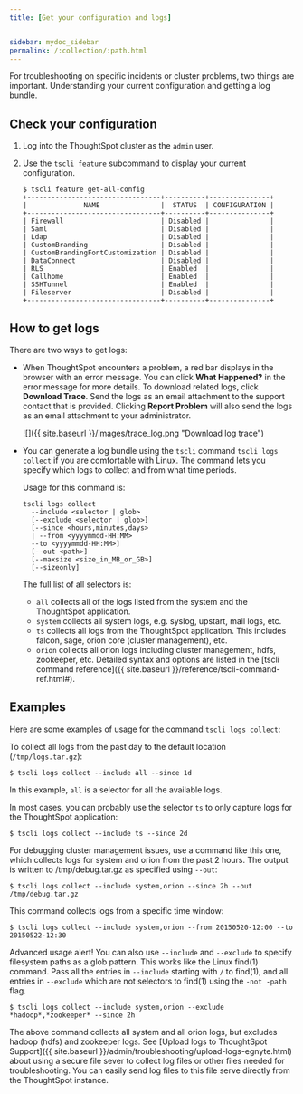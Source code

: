 ```yaml
---
title: [Get your configuration and logs]


sidebar: mydoc_sidebar
permalink: /:collection/:path.html
---
```

For troubleshooting on specific incidents or cluster problems, two things are important. Understanding your current configuration and getting a log bundle.

## Check your configuration

1. Log into the ThoughtSpot cluster as the `admin` user.
2. Use the `tscli feature` subcommand to display your current configuration.

    ```
    $ tscli feature get-all-config
    +---------------------------------+----------+---------------+
    |              NAME               |  STATUS  | CONFIGURATION |
    +---------------------------------+----------+---------------+
    | Firewall                        | Disabled |               |
    | Saml                            | Disabled |               |
    | Ldap                            | Disabled |               |
    | CustomBranding                  | Disabled |               |
    | CustomBrandingFontCustomization | Disabled |               |
    | DataConnect                     | Disabled |               |
    | RLS                             | Enabled  |               |
    | Callhome                        | Enabled  |               |
    | SSHTunnel                       | Enabled  |               |
    | Fileserver                      | Disabled |               |
    +---------------------------------+----------+---------------+
    ```

## How to get logs

There are two ways to get logs:

-   When ThoughtSpot encounters a problem, a red bar displays in the browser with an error message. You can click **What Happened?** in the error message for more details. To download related logs, click **Download Trace**. Send the logs as an email attachment to the support contact that is provided. Clicking **Report Problem** will also send the logs as an email attachment to your administrator.

     ![]({{ site.baseurl }}/images/trace_log.png "Download log trace")

- You can generate a log bundle using the `tscli` command `tscli logs collect` if
you are comfortable with Linux. The command lets you specify which logs to
collect and from what time periods.

    Usage for this command is:

    ```
    tscli logs collect
      --include <selector | glob>
      [--exclude <selector | glob>]
      [--since <hours,minutes,days>
      | --from <yyyymmdd-HH:MM>
      --to <yyyymmdd-HH:MM>]
      [--out <path>]
      [--maxsize <size_in_MB_or_GB>]
      [--sizeonly]
    ```

    The full list of all selectors is:

    -   `all` collects all of the logs listed from the system and the ThoughtSpot application.
    -   `system` collects all system logs, e.g. syslog, upstart, mail logs, etc.
    -   `ts` collects all logs from the ThoughtSpot application. This includes falcon, sage, orion core (cluster management), etc.
    -   `orion` collects all orion logs including cluster management, hdfs, zookeeper, etc.
    Detailed syntax and options are listed in the [tscli command reference]({{ site.baseurl }}/reference/tscli-command-ref.html#).


## Examples

Here are some examples of usage for the command `tscli logs collect`:

To collect all logs from the past day to the default location (`/tmp/logs.tar.gz`):

```
$ tscli logs collect --include all --since 1d
```

In this example, `all` is a selector for all the available logs.

In most cases, you can probably use the selector `ts` to only capture logs for the ThoughtSpot application:

```
$ tscli logs collect --include ts --since 2d
```

For debugging cluster management issues, use a command like this one, which collects logs for system and orion from the past 2 hours. The output is written to /tmp/debug.tar.gz as specified using `--out`:

```
$ tscli logs collect --include system,orion --since 2h --out /tmp/debug.tar.gz
```

This command collects logs from a specific time window:

```
$ tscli logs collect --include system,orion --from 20150520-12:00 --to 20150522-12:30
```

Advanced usage alert! You can also use `--include` and `--exclude` to specify filesystem paths as a glob pattern. This works like the Linux find(1) command. Pass all the entries in `--include` starting with `/` to find(1), and all entries in `--exclude` which are not selectors to find(1) using the `-not -path` flag.

```
$ tscli logs collect --include system,orion --exclude *hadoop*,*zookeeper* --since 2h
```

The above command collects all system and all orion logs, but excludes hadoop (hdfs) and zookeeper logs. See [Upload logs to ThoughtSpot Support]({{ site.baseurl }}/admin/troubleshooting/upload-logs-egnyte.html) about using a secure file sever to collect log files or other files needed for troubleshooting. You can easily send log files to this file serve directly from the ThoughtSpot instance.
